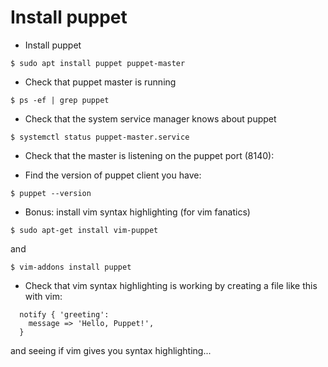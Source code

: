 Install puppet
==============

* Install puppet
```console
$ sudo apt install puppet puppet-master
```

* Check that puppet master is running
```console
$ ps -ef | grep puppet
```

* Check that the system service manager knows about puppet
```console
$ systemctl status puppet-master.service
```

* Check that the master is listening on the puppet port (8140):

* Find the version of puppet client you have:
```console
$ puppet --version
```

* Bonus: install vim syntax highlighting (for vim fanatics)
```console
$ sudo apt-get install vim-puppet
```
and
```console
$ vim-addons install puppet
```

* Check that vim syntax highlighting is working by creating a file like this with vim:
```puppet
  notify { 'greeting':
    message => 'Hello, Puppet!',
  }
```

and seeing if vim gives you syntax highlighting...
